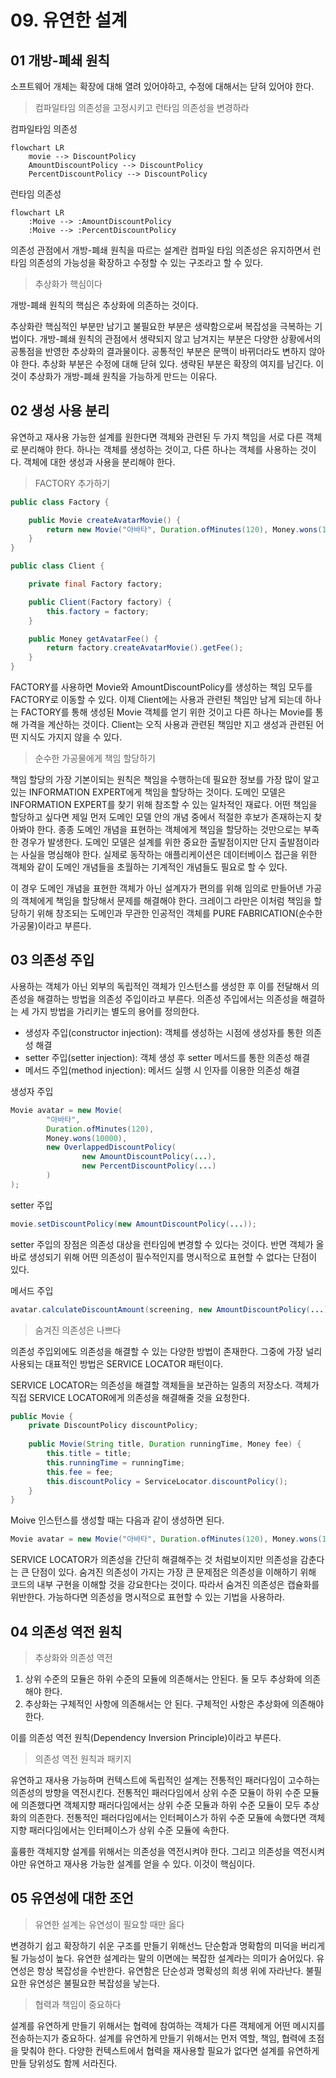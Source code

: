 # 09. 유연한 설계
## 01 개방-폐쇄 원칙
소프트웨어 개체는 확장에 대해 열려 있어야하고, 수정에 대해서는 닫혀 있어야 한다.

> 컴파일타임 의존성을 고정시키고 런타임 의존성을 변경하라

컴파일타임 의존성
```mermaid
flowchart LR
    movie --> DiscountPolicy
    AmountDiscountPolicy --> DiscountPolicy
    PercentDiscountPolicy --> DiscountPolicy
```

런타임 의존성
```mermaid
flowchart LR
    :Moive --> :AmountDiscountPolicy
    :Moive --> :PercentDiscountPolicy
```
의존성 관점에서 개방-폐쇄 원칙을 따르는 설계란 컴파일 타임 의존성은 유지하면서 런타임 의존성의 가능성을 확장하고 수정할 수 있는 구조라고 할 수 있다.

> 추상화가 핵심이다

개방-폐쇄 원칙의 핵심은 추상화에 의존하는 것이다.

추상화란 핵심적인 부분만 남기고 불필요한 부분은 생략함으로써 복잡성을 극복하는 기법이다.
개방-폐쇄 원칙의 관점에서 생략되지 않고 남겨지는 부분은 다양한 상황에서의 공통점을 반영한 추상화의 결과물이다.
공통적인 부분은 문맥이 바뀌더라도 변하지 않아야 한다.
추상화 부분은 수정에 대해 닫혀 있다.
생략된 부분은 확장의 여지를 남긴다. 이것이 추상화가 개방-폐쇄 원칙을 가능하게 만드는 이유다.

## 02 생성 사용 분리
유연하고 재사용 가능한 설계를 원한다면 객체와 관련된 두 가지 책임을 서로 다른 객체로 분리해야 한다.
하나는 객체를 생성하는 것이고, 다른 하나는 객체를 사용하는 것이다.
객체에 대한 생성과 사용을 분리해야 한다.

> FACTORY 추가하기

```java
public class Factory {

    public Movie createAvatarMovie() {
        return new Movie("아바타", Duration.ofMinutes(120), Money.wons(10000), new AmountDiscountPolicy());
    }
}
```

```java
public class Client {

    private final Factory factory;

    public Client(Factory factory) {
        this.factory = factory;
    }

    public Money getAvatarFee() {
        return factory.createAvatarMovie().getFee();
    }
}
```
FACTORY를 사용하면 Movie와 AmountDiscountPolicy를 생성하는 책임 모두를 FACTORY로 이동할 수 있다.
이제 Client에는 사용과 관련된 책임만 남게 되는데 하나는 FACTORY를 통해 생성된 Movie 객체를 얻기 위한 것이고
다른 하나는 Movie를 통해 가격을 계산하는 것이다.
Client는 오직 사용과 관련된 책임만 지고 생성과 관련된 어떤 지식도 가지지 않을 수 있다.

> 순수한 가공물에게 책임 할당하기

책임 할당의 가장 기본이되는 원칙은 책임을 수행하는데 필요한 정보를 가장 많이 알고 있는 INFORMATION EXPERT에게 책임을 할당하는 것이다.
도메인 모델은 INFORMATION EXPERT를 찾기 위해 참조할 수 있는 일차적인 재료다. 
어떤 책임을 할당하고 싶다면 제일 먼저 도메인 모델 안의 개념 중에서 적절한 후보가 존재하는지 찾아봐야 한다.
종종 도메인 개념을 표현하는 객체에게 책임을 할당하는 것만으로는 부족한 경우가 발생한다.
도메인 모델은 설계를 위한 중요한 출발점이지만 단지 출발점이라는 사실을 명심해야 한다.
실제로 동작하는 애플리케이션은 데이터베이스 접근을 위한 객체와 같이 도메인 개념들을 초월하는 기계적인 개념들도 필요로 할 수 있다.

이 경우 도메인 개념을 표현한 객체가 아닌 설계자가 편의를 위해 임의로 만들어낸 가공의 객체에게 책임을 할당해서 문제를 해결해야 한다.
크레이그 라만은 이처럼 책임을 할당하기 위해 창조되는 도메인과 무관한 인공적인 객체를 PURE FABRICATION(순수한 가공물)이라고 부른다.

## 03 의존성 주입

사용하는 객체가 아닌 외부의 독립적인 객체가 인스턴스를 생성한 후 이를 전달해서 의존성을 해결하는 방법을 의존성 주입이라고 부른다.
의존성 주입에서는 의존성을 해결하는 세 가지 방법을 가리키는 별도의 용어를 정의한다.

* 생성자 주입(constructor injection): 객체를 생성하는 시점에 생성자를 통한 의존성 해결
* setter 주입(setter injection): 객체 생성 후 setter 메서드를 통한 의존성 해결
* 메서드 주입(method injection): 메서드 실행 시 인자를 이용한 의존성 해결

생성자 주입
```java
Movie avatar = new Movie(
        "아바타", 
        Duration.ofMinutes(120), 
        Money.wons(10000), 
        new OverlappedDiscountPolicy(
                new AmountDiscountPolicy(...),
                new PercentDiscountPolicy(...)
        )
);
```

setter 주입
```java
movie.setDiscountPolicy(new AmountDiscountPolicy(...));
```
setter 주입의 장점은 의존성 대상을 런타임에 변경할 수 있다는 것이다.
반면 객체가 올바로 생성되기 위해 어떤 의존성이 필수적인지를 명시적으로 표현할 수 없다는 단점이 있다.

메서드 주입
```java
avatar.calculateDiscountAmount(screening, new AmountDiscountPolicy(...));
```

> 숨겨진 의존성은 나쁘다

의존성 주입외에도 의존성을 해결할 수 있는 다양한 방법이 존재한다.
그중에 가장 널리 사용되는 대표적인 방법은 SERVICE LOCATOR 패턴이다.

SERVICE LOCATOR는 의존성을 해결할 객체들을 보관하는 일종의 저장소다.
객체가 직접 SERVICE LOCATOR에게 의존성을 해결해줄 것을 요청한다.

```java
public Movie {
    private DiscountPolicy discountPolicy;
    
    public Movie(String title, Duration runningTime, Money fee) {
        this.title = title;
        this.runningTime = runningTime;
        this.fee = fee;
        this.discountPolicy = ServiceLocator.discountPolicy();
    }
}
```

Moive 인스턴스를 생성할 때는 다음과 같이 생성하면 된다.
```java
Movie avatar = new Movie("아바타", Duration.ofMinutes(120), Money.wons(10000));
```
SERVICE LOCATOR가 의존성을 간단히 해결해주는 것 처럼보이지만 의존성을 감춘다는 큰 단점이 있다.
숨겨진 의존성이 가지는 가장 큰 문제점은 의존성을 이해하기 위해 코드의 내부 구현을 이해할 것을 강요한다는 것이다.
따라서 숨겨진 의존성은 캡슐화를 위반한다.
가능하다면 의존성을 명시적으로 표현할 수 있는 기법을 사용하라.

## 04 의존성 역전 원칙
> 추상화와 의존성 역전

1. 상위 수준의 모듈은 하위 수준의 모듈에 의존해서는 안된다. 둘 모두 추상화에 의존해야 한다.
2. 추상화는 구체적인 사항에 의존해서는 안 된다. 구체적인 사항은 추상화에 의존해야 한다.

이를 의존성 역전 원칙(Dependency Inversion Principle)이라고 부른다.

> 의존성 역전 원칙과 패키지

유연하고 재사용 가능하며 컨텍스트에 독립적인 설계는 전통적인 패러다임이 고수하는 의존성의 방향을 역전시킨다.
전통적인 패러다임에서 상위 수준 모듈이 하위 수준 모듈에 의존했다면 객체지향 패러다임에서는 상위 수준 모듈과 하위 수준 모듈이 모두 추상화의 의존한다.
전통적인 패러다임에서는 인터페이스가 하위 수준 모듈에 속했다면 객체지향 패러다임에서는 인터페이스가 상위 수준 모듈에 속한다.

훌륭한 객체지향 설계를 위해서는 의존성을 역전시켜야 한다.
그리고 의존성을 역전시켜야만 유연하고 재사용 가능한 설계를 얻을 수 있다. 이것이 핵심이다.

## 05 유연성에 대한 조언

> 유연한 설계는 유연성이 필요할 때만 옳다

변경하기 쉽고 확장하기 쉬운 구조를 만들기 위해선느 단순함과 명확함의 미덕을 버리게 될 가능성이 높다.
유연한 설계라는 말의 이면에는 복잡한 설계라는 의미가 숨어있다.
유연성은 항상 복잡성을 수반한다.
유연함은 단순성과 명확성의 희생 위에 자라난다.
불필요한 유연성은 불필요한 복잡성을 낳는다.

> 협력과 책임이 중요하다

설계를 유연하게 만들기 위해서는 협력에 참여하는 객체가 다른 객체에게 어떤 메시지를 전송하는지가 중요하다.
설계를 유연하게 만들기 위해서는 먼저 역할, 책임, 협력에 초점을 맞춰야 한다.
다양한 컨텍스트에서 협력을 재사용할 필요가 없다면 설계를 유연하게 만들 당위성도 함께 서라진다.

